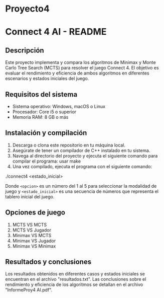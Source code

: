 # Proyecto4
# Connect 4 AI - README

## Descripción

Este proyecto implementa y compara los algoritmos de Minimax y Monte Carlo Tree Search (MCTS) 
para resolver el juego Connect 4. El objetivo es evaluar el rendimiento y eficiencia de ambos algoritmos 
en diferentes escenarios y estados iniciales del juego.

## Requisitos del sistema

- Sistema operativo: Windows, macOS o Linux
- Procesador: Core i5 o superior
- Memoria RAM: 8 GB o más

## Instalación y compilación

1. Descarga o clona este repositorio en tu máquina local.
2. Asegúrate de tener un compilador de C++ instalado en tu sistema.
3. Navega al directorio del proyecto y ejecuta el siguiente comando para compilar el programa:
		usar make 
4. Una vez compilado, ejecuta el programa con el siguiente comando:

./connect4 <opcion> <estado_inicial>


Donde `<opcion>` es un número del 1 al 5 para seleccionar la modalidad de juego
 y `<estado_inicial>` es una secuencia de números que representa el tablero inicial del juego.

## Opciones de juego

1. MCTS VS MCTS
2. MCTS VS Jugador
3. Minimax VS MCTS
4. Minimax VS Jugador
5. Minimax VS Minimax

## Resultados y conclusiones

Los resultados obtenidos en diferentes casos y estados iniciales se encuentran en el archivo 
"resultados.txt". Las conclusiones sobre el rendimiento y eficiencia de los algoritmos 
se detallan en el archivo "InformeProy4 AI.pdf".
